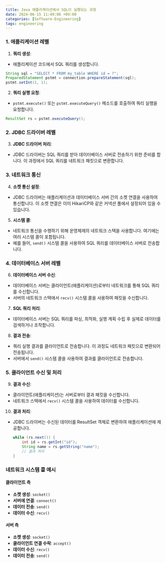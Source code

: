 ```yaml
---
title: Java 애플리케이션에서 SQL이 실행되는 과정
date: 2024-06-15 11:49:08 +09:00
categories: [Software-Engineering]
tags: engineering
---
```


### 1. 애플리케이션 레벨
1. **쿼리 생성**:
  - 애플리케이션 코드에서 SQL 쿼리를 생성합니다.
   ```java
   String sql = "SELECT * FROM my_table WHERE id = ?";
   PreparedStatement pstmt = connection.prepareStatement(sql);
   pstmt.setInt(1, 1);
   ```

2. **쿼리 실행 요청**:
  - `pstmt.execute()` 또는 `pstmt.executeQuery()` 메소드를 호출하여 쿼리 실행을 요청합니다.
   ```java
   ResultSet rs = pstmt.executeQuery();
   ```

### 2. JDBC 드라이버 레벨
3. **JDBC 드라이버 처리**:
  - JDBC 드라이버는 SQL 쿼리를 받아 데이터베이스 서버로 전송하기 위한 준비를 합니다. 이 과정에서 SQL 쿼리를 네트워크 패킷으로 변환합니다.

### 3. 네트워크 통신
4. **소켓 통신 설정**:
  - JDBC 드라이버는 애플리케이션과 데이터베이스 서버 간의 소켓 연결을 사용하여 통신합니다. 이 소켓 연결은 이미 HikariCP와 같은 커넥션 풀에서 설정되어 있을 수 있습니다.

5. **시스템 콜**:
  - 네트워크 통신을 수행하기 위해 운영체제의 네트워크 스택을 사용합니다. 여기에는 여러 시스템 콜이 포함됩니다.
  - 예를 들어, `send()` 시스템 콜을 사용하여 SQL 쿼리를 데이터베이스 서버로 전송합니다.

### 4. 데이터베이스 서버 레벨
6. **데이터베이스 서버 수신**:
  - 데이터베이스 서버는 클라이언트(애플리케이션)로부터 네트워크를 통해 SQL 쿼리를 수신합니다.
  - 서버의 네트워크 스택에서 `recv()` 시스템 콜을 사용하여 패킷을 수신합니다.

7. **SQL 쿼리 처리**:
  - 데이터베이스 서버는 SQL 쿼리를 파싱, 최적화, 실행 계획 수립 후 실제로 데이터를 검색하거나 조작합니다.

8. **결과 전송**:
  - 쿼리 실행 결과를 클라이언트로 전송합니다. 이 과정도 네트워크 패킷으로 변환되어 전송됩니다.
  - 서버에서 `send()` 시스템 콜을 사용하여 결과를 클라이언트로 전송합니다.

### 5. 클라이언트 수신 및 처리
9. **결과 수신**:
  - 클라이언트(애플리케이션)는 서버로부터 결과 패킷을 수신합니다.
  - 네트워크 스택에서 `recv()` 시스템 콜을 사용하여 데이터를 수신합니다.

10. **결과 처리**:
  - JDBC 드라이버는 수신된 데이터를 ResultSet 객체로 변환하여 애플리케이션에 제공합니다.
    ```java
    while (rs.next()) {
        int id = rs.getInt("id");
        String name = rs.getString("name");
        // 결과 처리
    }
    ```

### 네트워크 시스템 콜 예시
#### 클라이언트 측
- **소켓 생성**: `socket()`
- **서버에 연결**: `connect()`
- **데이터 전송**: `send()`
- **데이터 수신**: `recv()`

#### 서버 측
- **소켓 생성**: `socket()`
- **클라이언트 연결 수락**: `accept()`
- **데이터 수신**: `recv()`
- **데이터 전송**: `send()`
